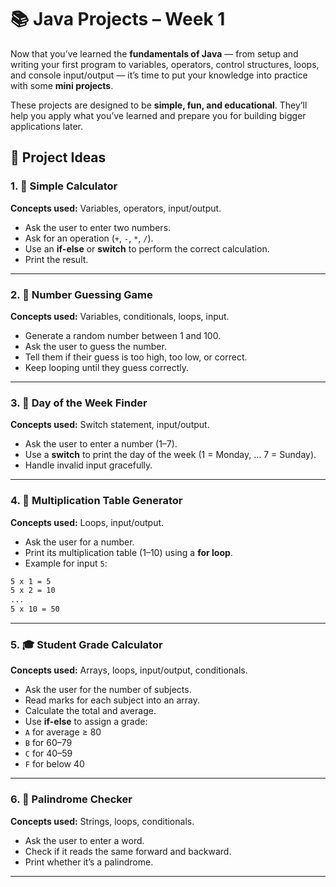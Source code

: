 # 📚 Java Projects – Week 1

Now that you’ve learned the **fundamentals of Java** — from setup and writing your first program to variables,
operators, control structures, loops, and console input/output — it’s time to put your knowledge into practice
with some **mini projects**.  

These projects are designed to be **simple, fun, and educational**. They’ll help you apply what you’ve learned
and prepare you for building bigger applications later.

## 📝 Project Ideas

### 1. 📏 Simple Calculator

**Concepts used:** Variables, operators, input/output.  

- Ask the user to enter two numbers.  
- Ask for an operation (`+`, `-`, `*`, `/`).  
- Use an **if-else** or **switch** to perform the correct calculation.  
- Print the result.

---

### 2. 🔢 Number Guessing Game

**Concepts used:** Variables, conditionals, loops, input.  

- Generate a random number between 1 and 100.  
- Ask the user to guess the number.  
- Tell them if their guess is too high, too low, or correct.  
- Keep looping until they guess correctly.  

---

### 3. 📅 Day of the Week Finder

**Concepts used:** Switch statement, input/output.  

- Ask the user to enter a number (1–7).  
- Use a **switch** to print the day of the week (1 = Monday, … 7 = Sunday).  
- Handle invalid input gracefully.

---

### 4. 🧮 Multiplication Table Generator

**Concepts used:** Loops, input/output.  

- Ask the user for a number.  
- Print its multiplication table (1–10) using a **for loop**.  
- Example for input `5`:  

```bash
5 x 1 = 5
5 x 2 = 10
...
5 x 10 = 50

````

---

### 5. 🎓 Student Grade Calculator

**Concepts used:** Arrays, loops, input/output, conditionals.  

- Ask the user for the number of subjects.  
- Read marks for each subject into an array.  
- Calculate the total and average.  
- Use **if-else** to assign a grade:  
- `A` for average ≥ 80  
- `B` for 60–79  
- `C` for 40–59  
- `F` for below 40  

---

### 6. 🔁 Palindrome Checker

**Concepts used:** Strings, loops, conditionals.  

- Ask the user to enter a word.  
- Check if it reads the same forward and backward.  
- Print whether it’s a palindrome.  

---
